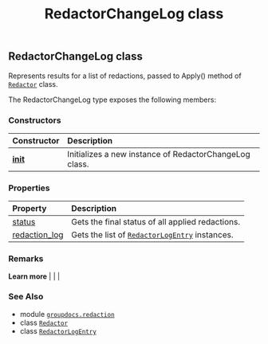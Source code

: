 ﻿---
title: RedactorChangeLog class
second_title: GroupDocs.Redaction for Python via .NET API References
description: 
type: docs
url: /python-net/groupdocs.redaction/redactorchangelog/
is_root: false
weight: 110
---

## RedactorChangeLog class

Represents results for a list of redactions, passed to Apply() method of [`Redactor`](/redaction/python-net/groupdocs.redaction/redactor) class.



The RedactorChangeLog type exposes the following members:

### Constructors
| Constructor | Description |
| :- | :- |
| [__init__](/redaction/python-net/groupdocs.redaction/redactorchangelog/__init__/#) | Initializes a new instance of RedactorChangeLog class. |


### Properties
| Property | Description |
| :- | :- |
| [status](/redaction/python-net/groupdocs.redaction/redactorchangelog/status) | Gets the final status of all applied redactions. |
| [redaction_log](/redaction/python-net/groupdocs.redaction/redactorchangelog/redaction_log) | Gets the list of [`RedactorLogEntry`](/redaction/python-net/groupdocs.redaction/redactorlogentry) instances. |



### Remarks 


**Learn more** |
|
 |

### See Also
* module [`groupdocs.redaction`](..)
* class [`Redactor`](/redaction/python-net/groupdocs.redaction/redactor)
* class [`RedactorLogEntry`](/redaction/python-net/groupdocs.redaction/redactorlogentry)
